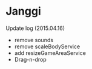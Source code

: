 Janggi
======

Update log (2015.04.16)
* remove sounds
* remove scaleBodyService
* add resizeGameAreaService
* Drag-n-drop